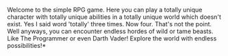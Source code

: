
Welcome to the simple RPG game. Here you can play a totally unique character
with totally unique abilities in a totally unique world which doesn't exist.
Yes I said word 'totally' three times. Now four. That's not the point. Well anyways,
you can encounter endless hordes of wild or tame beasts. Like The Programmer or even Darth Vader!
Explore the world with endless possibilities!*
